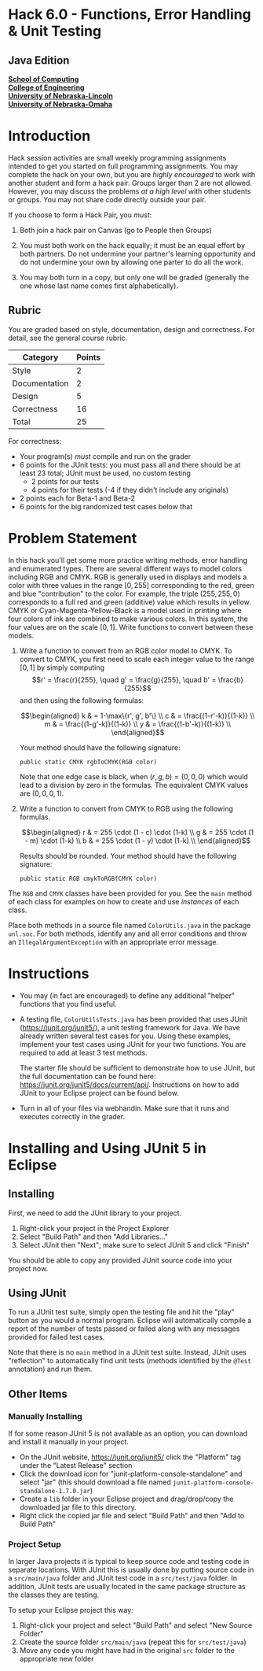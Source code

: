 # Hack 6.0 - Functions, Error Handling & Unit Testing
## Java Edition
**[School of Computing](https://computing.unl.edu/)**  
**[College of Engineering](https://engineering.unl.edu/)**  
**[University of Nebraska-Lincoln](https://unl.edu)**  
**[University of Nebraska-Omaha](https://http://unomaha.edu/)**  

# Introduction

Hack session activities are small weekly programming assignments
intended to get you started on full programming assignments. You may
complete the hack on your own, but you are *highly encouraged* to work
with another student and form a hack pair. Groups larger than 2 are not
allowed. However, you may discuss the problems *at a high level* with
other students or groups. You may not share code directly outside your
pair.

If you choose to form a Hack Pair, you *must*:

1.  Both join a hack pair on Canvas (go to People then Groups)

2.  You must both work on the hack equally; it must be an equal effort
    by both partners. Do not undermine your partner's learning
    opportunity and do not undermine your own by allowing one parter to
    do all the work.

3.  You may both turn in a copy, but only one will be graded (generally
    the one whose last name comes first alphabetically).

## Rubric

You are graded based on style, documentation, design and correctness.
For detail, see the general course rubric.

| Category      | Points |
|---------------|--------|
| Style         | 2      |
| Documentation | 2      |
| Design        | 5      |
| Correctness   | 16     |
| Total         | 25     |

For correctness:
 - Your program(s) *must* compile and run on the grader
 - 6 points for the JUnit tests: you must pass all and there should be
   at least 23 total; JUnit must be used, no custom testing
   - 2 points for our tests
   - 4 points for their tests (-4 if they didn't include any originals)
 - 2 points each for Beta-1 and Beta-2
 - 6 points for the big randomized test cases below that

# Problem Statement

In this hack you'll get some more practice writing methods, error
handling and enumerated types. There are several different ways to model
colors including RGB and CMYK. RGB is generally used in displays and
models a color with three values in the range $[0, 255]$ corresponding
to the red, green and blue "contribution" to the color. For example, the
triple $(255, 255, 0)$ corresponds to a full red and green (additive)
value which results in yellow. CMYK or Cyan-Magenta-Yellow-Black is a
model used in printing where four colors of ink are combined to make
various colors. In this system, the four values are on the scale
$[0, 1]$. Write functions to convert between these models.

1.  Write a function to convert from an RGB color model to CMYK. To
    convert to CMYK, you first need to scale each integer value to the
    range $[0, 1]$ by simply computing
    $$r' = \frac{r}{255}, \quad g' = \frac{g}{255}, \quad b' = \frac{b}{255}$$
    and then using the following formulas:

    $$\begin{aligned}
    k & = 1-\max\{r', g', b'\} \\
    c & = \frac{(1-r'-k)}{(1-k)} \\
    m & = \frac{(1-g'-k)}{(1-k)} \\
    y & = \frac{(1-b'-k)}{(1-k)} \\
    \end{aligned}$$

    Your method should have the following signature:

    `public static CMYK rgbToCMYK(RGB color)`

    Note that one edge case is black, when $(r,g,b) = (0,0,0)$ which
    would lead to a division by zero in the formulas. The equivalent
    CMYK values are $(0,0,0,1)$.

2.  Write a function to convert from CMYK to RGB using the following
    formulas.

    $$\begin{aligned}
    r & = 255 \cdot (1 - c) \cdot (1-k) \\
    g & = 255 \cdot (1 - m) \cdot (1-k) \\
    b & = 255 \cdot (1 - y) \cdot (1-k) \\
    \end{aligned}$$

    Results should be rounded. Your method should have the following signature:

    `public static RGB cmykToRGB(CMYK color)`

The `RGB` and `CMYK` classes have been provided for you.
See the `main` method of each class for examples on how to create
and use *instances* of each class.

Place both methods in a source file named `ColorUtils.java` in
the package `unl.soc`. For both methods, identify any and all
error conditions and throw an `IllegalArgumentException` with an
appropriate error message.

# Instructions

-   You may (in fact are encouraged) to define any additional "helper"
    functions that you find useful.

-   A testing file, `ColorUtilsTests.java` has been provided that
    uses JUnit (<https://junit.org/junit5/>), a unit testing framework
    for Java. We have already written several test cases for you. Using
    these examples, implement your test cases using JUnit for your two
    functions. You are required to add at least 3 test methods.

    The starter file should be sufficient to demonstrate how to use
    JUnit, but the full documentation can be found here:
    <https://junit.org/junit5/docs/current/api/>.  Instructions
    on how to add JUnit to your Eclipse project can be found below.

-   Turn in all of your files via webhandin.  Make sure that it runs
    and executes correctly in the grader.

# Installing and Using JUnit 5 in Eclipse

## Installing

First, we need to add the JUnit library to your project.

1. Right-click your project in the Project Explorer
2. Select "Build Path" and then "Add Libraries..."
3. Select JUnit then "Next"; make sure to select JUnit 5 and click "Finish"

You should be able to copy any provided JUnit source code
into your project now.  

## Using JUnit

To run a JUnit test suite, simply open the testing file and hit the
"play" button as you would a normal program.  Eclipse will
automatically compile a report of the number of tests passed or
failed along with any messages provided for failed test cases.

Note that there is no `main` method in a JUnit test suite.  Instead,
JUnit uses "reflection" to automatically find unit tests (methods
identified by the `@Test` annotation) and run them.  

## Other Items

### Manually Installing

If for some reason JUnit 5 is not available as an option, you can download
and install it manually in your project.  

* On the JUnit website, https://junit.org/junit5/ click the "Platform" tag
  under the "Latest Release" section
* Click the download icon for "junit-platform-console-standalone" and select
"jar" (this should download a file named `junit-platform-console-standalone-1.7.0.jar`)
* Create a `lib` folder in your Eclipse project and drag/drop/copy the downloaded
jar file to this directory.
* Right click the copied jar file and select "Build Path" and then "Add to Build Path"

### Project Setup

In larger Java projects it is typical to keep source code and
testing code in separate locations.  With JUnit this is usually
done by putting source code in a `src/main/java` folder and JUnit
test code in a `src/test/java` folder.  In addition, JUnit tests are
usually located in the same package structure as the classes
they are testing.

To setup your Eclipse project this way:
1. Right-click your project and select "Build Path" and select "New Source Folder"
2. Create the source folder `src/main/java` (repeat this for `src/test/java`)
3. Move any code you might have had in the original `src` folder to the appropriate new folder
